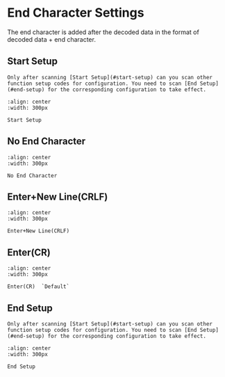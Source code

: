 # End Character Settings
The end character is added after the decoded data in the format of decoded data + end character.

## Start Setup
```{note}
Only after scanning [Start Setup](#start-setup) can you scan other function setup codes for configuration. You need to scan [End Setup](#end-setup) for the corresponding configuration to take effect.
```
```{figure} ../../media/252B24.24.png
:align: center
:width: 300px

Start Setup
```

## No End Character

```{figure} ../../media/TC01.png
:align: center
:width: 300px

No End Character
```


## Enter+New Line(CRLF)

```{figure} ../../media/TC02.png
:align: center
:width: 300px

Enter+New Line(CRLF)
```


## Enter(CR)

```{figure} ../../media/TC03.png
:align: center
:width: 300px

Enter(CR)  `Default`
```

## End Setup
```{note}
Only after scanning [Start Setup](#start-setup) can you scan other function setup codes for configuration. You need to scan [End Setup](#end-setup) for the corresponding configuration to take effect.
```

```{figure} ../../media/25242425.png
:align: center
:width: 300px

End Setup
```